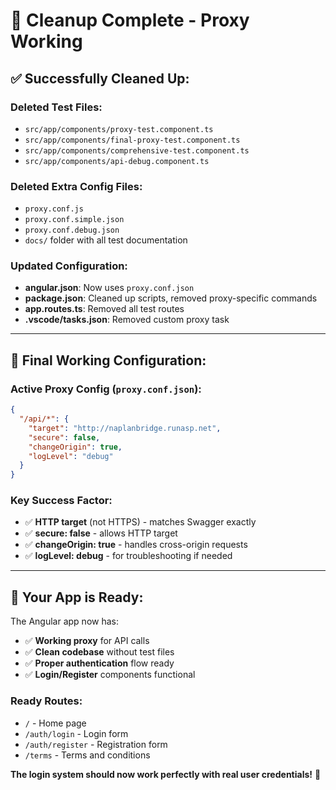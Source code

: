 # 🧹 Cleanup Complete - Proxy Working

## ✅ **Successfully Cleaned Up:**

### **Deleted Test Files:**
- `src/app/components/proxy-test.component.ts`
- `src/app/components/final-proxy-test.component.ts` 
- `src/app/components/comprehensive-test.component.ts`
- `src/app/components/api-debug.component.ts`

### **Deleted Extra Config Files:**
- `proxy.conf.js`
- `proxy.conf.simple.json`
- `proxy.conf.debug.json`
- `docs/` folder with all test documentation

### **Updated Configuration:**
- **angular.json**: Now uses `proxy.conf.json`
- **package.json**: Cleaned up scripts, removed proxy-specific commands
- **app.routes.ts**: Removed all test routes
- **.vscode/tasks.json**: Removed custom proxy task

---

## 🎯 **Final Working Configuration:**

### **Active Proxy Config** (`proxy.conf.json`):
```json
{
  "/api/*": {
    "target": "http://naplanbridge.runasp.net",
    "secure": false,
    "changeOrigin": true,
    "logLevel": "debug"
  }
}
```

### **Key Success Factor:**
- ✅ **HTTP target** (not HTTPS) - matches Swagger exactly
- ✅ **secure: false** - allows HTTP target
- ✅ **changeOrigin: true** - handles cross-origin requests
- ✅ **logLevel: debug** - for troubleshooting if needed

---

## 🚀 **Your App is Ready:**

The Angular app now has:
- ✅ **Working proxy** for API calls
- ✅ **Clean codebase** without test files
- ✅ **Proper authentication** flow ready
- ✅ **Login/Register** components functional

### **Ready Routes:**
- `/` - Home page
- `/auth/login` - Login form
- `/auth/register` - Registration form  
- `/terms` - Terms and conditions

**The login system should now work perfectly with real user credentials!** 🎉
